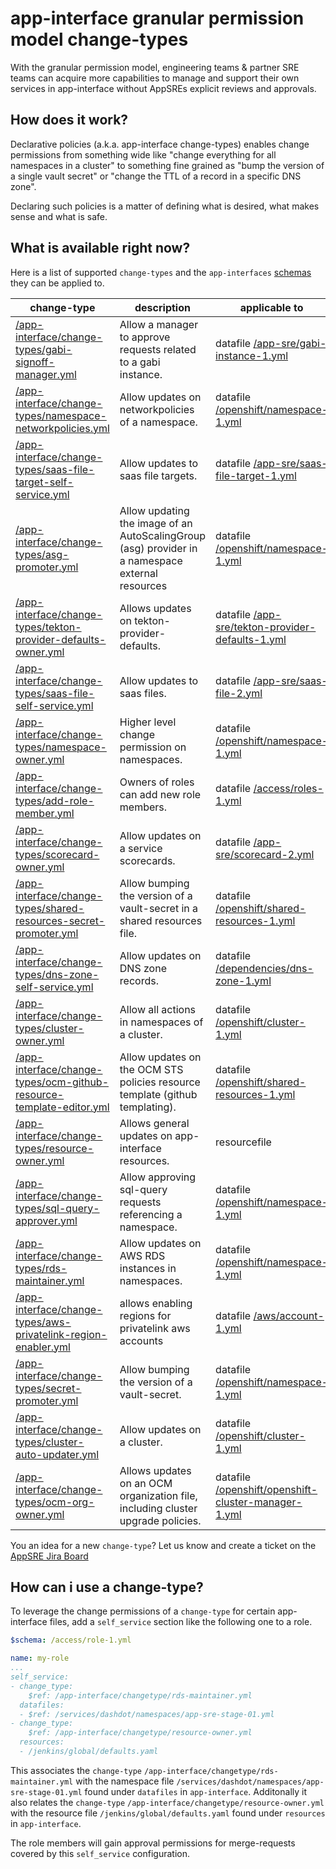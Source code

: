 # app-interface granular permission model change-types

With the granular permission model, engineering teams & partner SRE teams can acquire more capabilities to manage and support their own services in app-interface without AppSREs explicit reviews and approvals.

## How does it work?

Declarative policies (a.k.a. app-interface change-types) enables change permissions from something wide like "change everything for all namespaces in a cluster" to something fine grained as "bump the version of a single vault secret" or "change the TTL of a record in a specific DNS zone".

Declaring such policies is a matter of defining what is desired, what makes sense and what is safe.

## What is available right now?

Here is a list of supported `change-types` and the `app-interfaces` [schemas](https://github.com/app-sre/qontract-schemas) they can be applied to.

| **change-type** | **description** | **applicable to** |
|-----------------|-----------------|-------------------|
| [/app-interface/change-types/gabi-signoff-manager.yml](gabi-signoff-manager.yml) | Allow a manager to approve requests related to a gabi instance.<br/> | datafile [/app-sre/gabi-instance-1.yml](https://github.com/app-sre/qontract-schemas/tree/main/schemas//app-sre/gabi-instance-1.yml) |
| [/app-interface/change-types/namespace-networkpolicies.yml](namespace-networkpolicies.yml) | Allow updates on networkpolicies of a namespace.<br/> | datafile [/openshift/namespace-1.yml](https://github.com/app-sre/qontract-schemas/tree/main/schemas//openshift/namespace-1.yml) |
| [/app-interface/change-types/saas-file-target-self-service.yml](saas-file-target-self-service.yml) | Allow updates to saas file targets.<br/> | datafile [/app-sre/saas-file-target-1.yml](https://github.com/app-sre/qontract-schemas/tree/main/schemas//app-sre/saas-file-target-1.yml) |
| [/app-interface/change-types/asg-promoter.yml](asg-promoter.yml) | Allow updating the image of an AutoScalingGroup (asg) provider in a namespace external resources<br/> | datafile [/openshift/namespace-1.yml](https://github.com/app-sre/qontract-schemas/tree/main/schemas//openshift/namespace-1.yml) |
| [/app-interface/change-types/tekton-provider-defaults-owner.yml](tekton-provider-defaults-owner.yml) | Allows updates on tekton-provider-defaults.<br/> | datafile [/app-sre/tekton-provider-defaults-1.yml](https://github.com/app-sre/qontract-schemas/tree/main/schemas//app-sre/tekton-provider-defaults-1.yml) |
| [/app-interface/change-types/saas-file-self-service.yml](saas-file-self-service.yml) | Allow updates to saas files.<br/> | datafile [/app-sre/saas-file-2.yml](https://github.com/app-sre/qontract-schemas/tree/main/schemas//app-sre/saas-file-2.yml) |
| [/app-interface/change-types/namespace-owner.yml](namespace-owner.yml) | Higher level change permission on namespaces.<br/> | datafile [/openshift/namespace-1.yml](https://github.com/app-sre/qontract-schemas/tree/main/schemas//openshift/namespace-1.yml) |
| [/app-interface/change-types/add-role-member.yml](add-role-member.yml) | Owners of roles can add new role members.<br/> | datafile [/access/roles-1.yml](https://github.com/app-sre/qontract-schemas/tree/main/schemas//access/roles-1.yml) |
| [/app-interface/change-types/scorecard-owner.yml](scorecard-owner.yml) | Allow updates on a service scorecards.<br/> | datafile [/app-sre/scorecard-2.yml](https://github.com/app-sre/qontract-schemas/tree/main/schemas//app-sre/scorecard-2.yml) |
| [/app-interface/change-types/shared-resources-secret-promoter.yml](shared-resources-secret-promoter.yml) | Allow bumping the version of a vault-secret in a shared resources file.<br/> | datafile [/openshift/shared-resources-1.yml](https://github.com/app-sre/qontract-schemas/tree/main/schemas//openshift/shared-resources-1.yml) |
| [/app-interface/change-types/dns-zone-self-service.yml](dns-zone-self-service.yml) | Allow updates on DNS zone records.<br/> | datafile [/dependencies/dns-zone-1.yml](https://github.com/app-sre/qontract-schemas/tree/main/schemas//dependencies/dns-zone-1.yml) |
| [/app-interface/change-types/cluster-owner.yml](cluster-owner.yml) | Allow all actions in namespaces of a cluster.<br/> | datafile [/openshift/cluster-1.yml](https://github.com/app-sre/qontract-schemas/tree/main/schemas//openshift/cluster-1.yml) |
| [/app-interface/change-types/ocm-github-resource-template-editor.yml](ocm-github-resource-template-editor.yml) | Allow updates on the OCM STS policies resource template (github templating).<br/> | datafile [/openshift/shared-resources-1.yml](https://github.com/app-sre/qontract-schemas/tree/main/schemas//openshift/shared-resources-1.yml) |
| [/app-interface/change-types/resource-owner.yml](resource-owner.yml) | Allows general updates on app-interface resources.<br/> | resourcefile [](https://github.com/app-sre/qontract-schemas/tree/main/schemas/) |
| [/app-interface/change-types/sql-query-approver.yml](sql-query-approver.yml) | Allow approving sql-query requests referencing a namespace.<br/> | datafile [/openshift/namespace-1.yml](https://github.com/app-sre/qontract-schemas/tree/main/schemas//openshift/namespace-1.yml) |
| [/app-interface/change-types/rds-maintainer.yml](rds-maintainer.yml) | Allow updates on AWS RDS instances in namespaces.<br/> | datafile [/openshift/namespace-1.yml](https://github.com/app-sre/qontract-schemas/tree/main/schemas//openshift/namespace-1.yml) |
| [/app-interface/change-types/aws-privatelink-region-enabler.yml](aws-privatelink-region-enabler.yml) | allows enabling regions for privatelink aws accounts<br/> | datafile [/aws/account-1.yml](https://github.com/app-sre/qontract-schemas/tree/main/schemas//aws/account-1.yml) |
| [/app-interface/change-types/secret-promoter.yml](secret-promoter.yml) | Allow bumping the version of a vault-secret.<br/> | datafile [/openshift/namespace-1.yml](https://github.com/app-sre/qontract-schemas/tree/main/schemas//openshift/namespace-1.yml) |
| [/app-interface/change-types/cluster-auto-updater.yml](cluster-auto-updater.yml) | Allow updates on a cluster.<br/> | datafile [/openshift/cluster-1.yml](https://github.com/app-sre/qontract-schemas/tree/main/schemas//openshift/cluster-1.yml) |
| [/app-interface/change-types/ocm-org-owner.yml](ocm-org-owner.yml) | Allows updates on an OCM organization file, including cluster upgrade policies.<br/> | datafile [/openshift/openshift-cluster-manager-1.yml](https://github.com/app-sre/qontract-schemas/tree/main/schemas//openshift/openshift-cluster-manager-1.yml) |


You an idea for a new `change-type`? Let us know and create a ticket on the [AppSRE Jira Board](https://issues.redhat.com/projects/APPSRE)

## How can i use a change-type?

To leverage the change permissions of a `change-type` for certain app-interface files, add a `self_service` section like the following one to a role.

```yaml
$schema: /access/role-1.yml

name: my-role
...
self_service:
- change_type:
    $ref: /app-interface/changetype/rds-maintainer.yml
  datafiles:
  - $ref: /services/dashdot/namespaces/app-sre-stage-01.yml
- change_type:
    $ref: /app-interface/changetype/resource-owner.yml
  resources:
  - /jenkins/global/defaults.yaml
```

This associates the `change-type` `/app-interface/changetype/rds-maintainer.yml` with the namespace file `/services/dashdot/namespaces/app-sre-stage-01.yml` found under `datafiles` in `app-interface`.
Additonally it also relates the `change-type` `/app-interface/changetype/resource-owner.yml` with the resource file `/jenkins/global/defaults.yaml` found under `resources` in `app-interface`.

The role members will gain approval permissions for merge-requests covered by this `self_service` configuration.